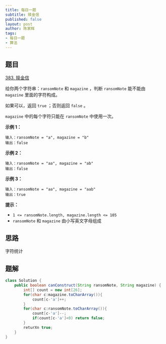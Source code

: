 ```yaml
---
title: 每日一题
subtitle: 赎金信
published: false
layout: post
author: 陈家辉
tags:
- 每日一题
- 算法
---
```


## 题目

[383. 赎金信](https://leetcode.cn/problems/ransom-note/)

给你两个字符串：`ransomNote` 和 `magazine` ，判断 `ransomNote` 能不能由 `magazine` 里面的字符构成。

如果可以，返回 `true` ；否则返回 `false` 。

`magazine` 中的每个字符只能在 `ransomNote` 中使用一次。

 

**示例 1：**

```
输入：ransomNote = "a", magazine = "b"
输出：false
```

**示例 2：**

```
输入：ransomNote = "aa", magazine = "ab"
输出：false
```

**示例 3：**

```
输入：ransomNote = "aa", magazine = "aab"
输出：true
```

 

**提示：**

- `1 <= ransomNote.length, magazine.length <= 105`
- `ransomNote` 和 `magazine` 由小写英文字母组成

## 思路

字符统计

## 题解

```java
class Solution {
    public boolean canConstruct(String ransomNote, String magazine) {
        int[] count = new int[26];
        for(char c:magazine.toCharArray()){
            count[c-'a']++;
        }
        for(char c:ransomNote.toCharArray()){
            count[c-'a']--;
            if(count[c-'a']<0) return false;
        }
        returXn true;
    }
}
```

